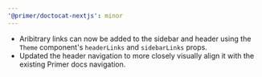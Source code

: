 ```yaml
---
'@primer/doctocat-nextjs': minor
---
```


- Aribitrary links can now be added to the sidebar and header using the `Theme` component's `headerLinks` and `sidebarLinks` props.
- Updated the header navigation to more closely visually align it with the existing Primer docs navigation.
